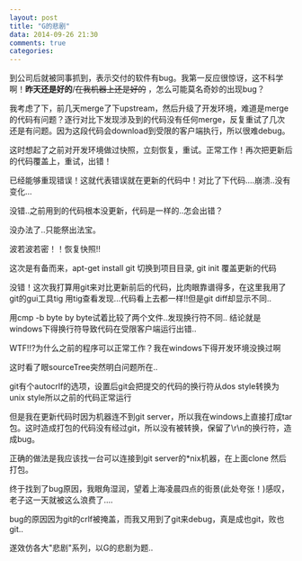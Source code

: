 ```yaml
---
layout: post
title: "G的悲剧"
data: 2014-09-26 21:30
comments: true
categories:
---
```

到公司后就被同事抓到，表示交付的软件有bug。我第一反应很惊讶，这不科学啊！**昨天还是好的**/<del>在我机器上还是好的</del> ，怎么可能莫名奇妙的出现bug？

我考虑了下，前几天merge了下upstream，然后升级了开发环境，难道是merge的代码有问题？逐行对比下发现涉及到的代码没有任何merge，反复重试了几次还是有问题。因为这段代码会download到受限的客户端执行，所以很难debug。

这时想起了之前对开发环境做过快照，立刻恢复，重试。正常工作！再次把更新后的代码覆盖上，重试，出错！

已经能够重现错误！这就代表错误就在更新的代码中！对比了下代码....崩溃..没有变化...

没错..之前用到的代码根本没更新，代码是一样的..怎会出错？

没办法了..只能祭出法宝。

波若波若密！！恢复快照!!

这次是有备而来，apt-get install git
切换到项目目录, git init
覆盖更新的代码

没错！这次我打算用git来对比更新前后的代码，比肉眼靠谱得多，在这里我用了git的gui工具tig
用tig查看发现...代码看上去都一样!!但是git diff却显示不同..

用cmp -b byte by byte试着比较了两个文件..发现换行符不同..
结论就是windows下得换行符导致代码在受限客户端运行出错..

WTF!!?为什么之前的程序可以正常工作？我在windows下得开发环境没换过啊

这时看了眼sourceTree突然明白问题所在..

git有个autocrlf的选项，设置后git会把提交的代码的换行符从dos style转换为unix style所以之前的代码正常运行

但是我在更新代码时因为机器连不到git server，所以我在windows上直接打成tar包。这时造成打包的代码没有经过git，所以没有被转换，保留了\r\n的换行符，造成bug。

正确的做法是我应该找一台可以连接到git server的*nix机器，在上面clone 然后打包。

终于找到了bug原因，我眼角湿润，望着上海凌晨四点的街景(此处夸张！)感叹，老子这一天就被这么浪费了....

bug的原因因为git的crlf被掩盖，而我又用到了git来debug，真是成也git，败也git..

遂效仿各大"悲剧"系列，以G的悲剧为题..
